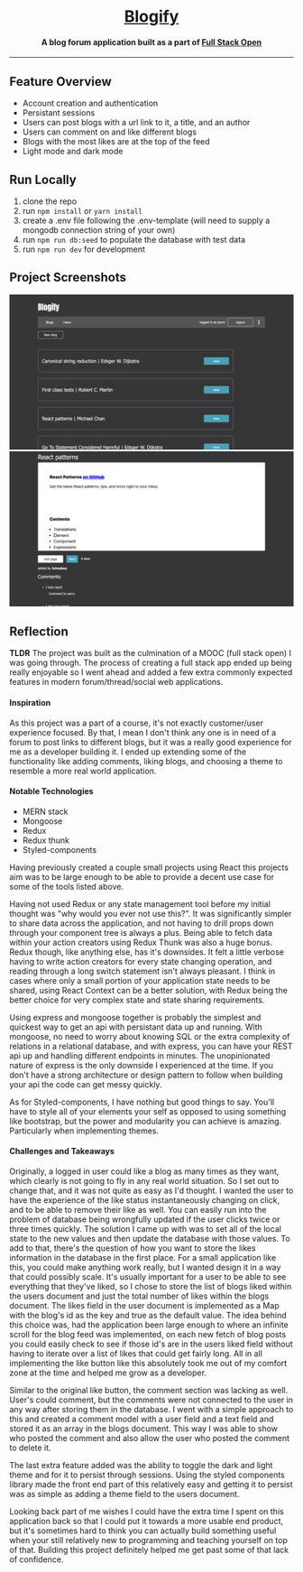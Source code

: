 <a href="https://blogify-app-v1.herokuapp.com/" target="_blank"><h1 align="center">Blogify</h1></a>

<h4 align="center">A blog forum application built as a part of <a href="https://fullstackopen.com/en/" target="_blank">Full Stack Open</a></h4>

---

## Feature Overview

- Account creation and authentication
- Persistant sessions
- Users can post blogs with a url link to it, a title, and an author
- Users can comment on and like different blogs
- Blogs with the most likes are at the top of the feed
- Light mode and dark mode

## Run Locally

1. clone the repo
2. run `npm install` or `yarn install`
3. create a .env file following the .env-template (will need to supply a mongodb connection string of your own)
4. run `npm run db:seed` to populate the database with test data
5. run `npm run dev` for development

## Project Screenshots

<img src="./public/blog_list_screenshot.png" />
<img src="./public/blog_page_screenshot.png" />

## Reflection

**TLDR**
The project was built as the culmination of a MOOC (full stack open) I was going through. The process of creating a full stack app ended up being really enjoyable so I went ahead and added a few extra commonly expected features in modern forum/thread/social web applications.

#### Inspiration

As this project was a part of a course, it's not exactly customer/user experience focused. By that, I mean I don't think any one is in need of a forum to post links to different blogs, but it was a really good experience for me as a developer building it. I ended up extending some of the functionality like adding comments, liking blogs, and choosing a theme to resemble a more real world application.

#### Notable Technologies

- MERN stack
- Mongoose
- Redux
- Redux thunk
- Styled-components

Having previously created a couple small projects using React this projects aim was to be large enough to be able to provide a decent use case for some of the tools listed above.

Having not used Redux or any state management tool before my initial thought was "why would you ever not use this?". It was significantly simpler to share data across the application, and not having to drill props down through your component tree is always a plus. Being able to fetch data within your action creators using Redux Thunk was also a huge bonus. Redux though, like anything else, has it's downsides. It felt a little verbose having to write action creators for every state changing operation, and reading through a long switch statement isn't always pleasant. I think in cases where only a small portion of your application state needs to be shared, using React Context can be a better solution, with Redux being the better choice for very complex state and state sharing requirements.

Using express and mongoose together is probably the simplest and quickest way to get an api with persistant data up and running. With mongoose, no need to worry about knowing SQL or the extra complexity of relations in a relational database, and with express, you can have your REST api up and handling different endpoints in minutes. The unopinionated nature of express is the only downside I experienced at the time. If you don't have a strong architecture or design pattern to follow when building your api the code can get messy quickly.

As for Styled-components, I have nothing but good things to say. You'll have to style all of your elements your self as opposed to using something like bootstrap, but the power and modularity you can achieve is amazing. Particularly when implementing themes.

#### Challenges and Takeaways

Originally, a logged in user could like a blog as many times as they want, which clearly is not going to fly in any real world situation. So I set out to change that, and it was not quite as easy as I'd thought. I wanted the user to have the experience of the like status instantaneously changing on click, and to be able to remove their like as well. You can easily run into the problem of database being wrongfully updated if the user clicks twice or three times quickly. The solution I came up with was to set all of the local state to the new values and then update the database with those values. To add to that, there's the question of how you want to store the likes information in the database in the first place. For a small application like this, you could make anything work really, but I wanted design it in a way that could possibly scale. It's usually important for a user to be able to see everything that they've liked, so I chose to store the list of blogs liked within the users document and just the total number of likes within the blogs document. The likes field in the user document is implemented as a Map with the blog's id as the key and true as the default value. The idea behind this choice was, had the application been large enough to where an infinite scroll for the blog feed was implemented, on each new fetch of blog posts you could easily check to see if those id's are in the users liked field without having to iterate over a list of likes that could get fairly long. All in all implementing the like button like this absolutely took me out of my comfort zone at the time and helped me grow as a developer.

Similar to the original like button, the comment section was lacking as well. User's could comment, but the comments were not connected to the user in any way after storing them in the database. I went with a simple approach to this and created a comment model with a user field and a text field and stored it as an array in the blogs document. This way I was able to show who posted the comment and also allow the user who posted the comment to delete it.

The last extra feature added was the ability to toggle the dark and light theme and for it to persist through sessions. Using the styled components library made the front end part of this relatively easy and getting it to persist was as simple as adding a theme field to the users document.

Looking back part of me wishes I could have the extra time I spent on this application back so that I could put it towards a more usable end product, but it's sometimes hard to think you can actually build something useful when your still relatively new to programming and teaching yourself on top of that. Building this project definitely helped me get past some of that lack of confidence.
